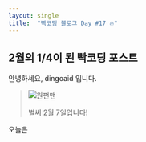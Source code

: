 ```yaml
---
layout: single
title:  "빡코딩 블로그 Day #17 🔥"
---
```


## 2월의 1/4이 된 빡코딩 포스트

안녕하세요, dingoaid 입니다.

> ![원펀맨](https://github.com/dingoaid/dingoaid_blog/assets/107102476/6be62406-18de-4771-9156-f6c89f1ce063)
>
> 벌써 2월 7일입니다!

오늘은 
